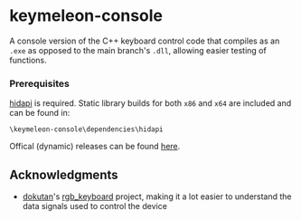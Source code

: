 # keymeleon-console
A console version of the C++ keyboard control code that compiles as an `.exe` as opposed to the main branch's `.dll`, allowing easier testing of functions.

### Prerequisites
[hidapi](https://github.com/libusb/hidapi) is required. Static library builds for both `x86` and `x64` are included and can be found in:
```
\keymeleon-console\dependencies\hidapi
```
Offical (dynamic) releases can be found [here](https://github.com/libusb/hidapi/releases).

## Acknowledgments

- [dokutan](https://github.com/dokutan)'s [rgb_keyboard](https://github.com/dokutan/rgb_keyboard) project, making it a lot easier to understand the data signals used to control the device
